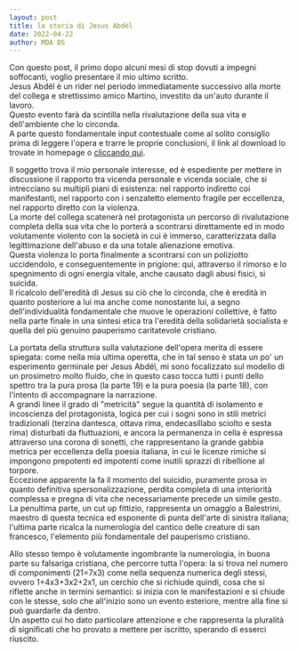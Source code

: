 ```yaml
---
layout: post
title: la storia di Jesus Abdél
date: 2022-04-22
author: MDA DS
---
```

Con questo post, il primo dopo alcuni mesi di stop dovuti a impegni soffocanti, voglio presentare il mio ultimo scritto.     
Jesus Abdél è un rider nel periodo immediatamente successivo alla morte del collega e strettissimo amico Martino, investito da un'auto durante il lavoro.    
Questo evento farà da scintilla nella rivalutazione della sua vita e dell'ambiente che lo circonda.     
A parte questo fondamentale input contestuale come al solito consiglio prima di leggere l'opera e trarre le proprie conclusioni, il link al download lo trovate in homepage o [cliccando qui](/assets/pdf/ja.pdf).

Il soggetto trova il mio personale interesse, ed è espediente per mettere in discussione il rapporto tra vicenda personale e vicenda sociale, che si intrecciano su multipli piani di esistenza: nel rapporto indiretto coi manifestanti, nel rapporto con i senzatetto elemento fragile per eccellenza, nel rapporto diretto con la violenza.    
La morte del collega scatenerà nel protagonista un percorso di rivalutazione completa della sua vita che lo porterà a scontrarsi direttamente ed in modo volutamente violento con la società in cui è immerso, caratterizzata dalla legittimazione dell'abuso e da una totale alienazione emotiva.     
Questa violenza lo porta finalmente a scontrarsi con un poliziotto uccidendolo, e conseguentemente in prigione: qui, attraverso il rimorso e lo spegnimento di ogni energia vitale, anche causato dagli abusi fisici, si suicida.     
Il ricalcolo dell'eredità di Jesus su ciò che lo circonda, che è eredità in quanto posteriore a lui ma anche come nonostante lui, a segno dell'individualità fondamentale che muove le operazioni collettive, è fatto nella parte finale in una sintesi etica tra l'eredità della solidarietà socialista e quella del più genuino pauperismo caritatevole cristiano.

La portata della struttura sulla valutazione dell'opera merita di essere spiegata: come nella mia ultima operetta, che in tal senso è stata un po' un esperimento germinale per Jesus Abdél, mi sono focalizzato sul modello di un prosimetro molto fluido, che in questo caso tocca tutti i punti dello spettro tra la pura prosa (la parte 19) e la pura poesia (la parte 18), con l'intento di accompagnare la narrazione.     
A grandi linee il grado di "metricità" segue la quantità di isolamento e incoscienza del protagonista, logica per cui i sogni sono in stili metrici tradizionali (terzina dantesca, ottava rima, endecasillabo sciolto e sesta rima) disturbati da fluttuazioni, e ancora la permanenza in cella è espressa attraverso una corona di sonetti, che rappresentano la grande gabbia metrica per eccellenza della poesia italiana, in cui le licenze rimiche si impongono prepotenti ed impotenti come inutili sprazzi di ribellione al torpore.      
Eccezione apparente la fa il momento del suicidio, puramente prosa in quanto definitiva spersonalizzazione, perdita completa di una interiorità complessa e pregna di vita che necessariamente precede un simile gesto.      
La penultima parte, un cut up fittizio, rappresenta un omaggio a Balestrini, maestro di questa tecnica ed esponente di punta dell'arte di sinistra italiana; l'ultima parte ricalca la numerologia del cantico delle creature di san francesco, l'elemento più fondamentale del pauperismo cristiano.

Allo stesso tempo è volutamente ingombrante la numerologia, in buona parte su falsariga cristiana, che percorre tutta l'opera: la si trova nel numero di componimenti (21=7x3) come nella sequenza numerica degli stessi, ovvero 1+4x3+3x2+2x1, un cerchio che si richiude quindi, cosa che si riflette anche in termini semantici: si inizia con le manifestazioni e si chiude con le stesse, solo che all'inizio sono un evento esteriore, mentre alla fine si può guardarle da dentro.     
Un aspetto cui ho dato particolare attenzione e che rappresenta la pluralità di significati che ho provato a mettere per iscritto, sperando di esserci riuscito.